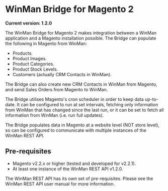 # WinMan Bridge for Magento 2

**Current version: 1.2.0**

The WinMan Bridge for Magento 2 makes integration between a WinMan application and a Magento installation possible. The Bridge can populate the following in Magento from WinMan:

- Products.
- Product Images.
- Product Categories.
- Product Stock Levels.
- Customers (actually CRM Contacts in WinMan).

The Bridge can also create new CRM Contacts in WinMan from Magento, and send Sales Orders from Magento to WinMan.

The Bridge utilises Magento's cron scheduler in order to keep data up-to-date. It can be configured to run at set intervals, fetching only information from WinMan that has changed since the last run, or it can be set to fetch all information from WinMan (i.e. run full updates).

The Bridge populates data in Magento at a website level (NOT store level), so can be configured to communicate with multiple instances of the WinMan REST API.

## Pre-requisites

- Magento v2.2.x or higher (tested and developed for v2.2.1).
- At least one instance of the WinMan REST API v1.2.0.

The WinMan REST API has its own set of pre-requisites. Please see the WinMan REST API user manual for more information.
